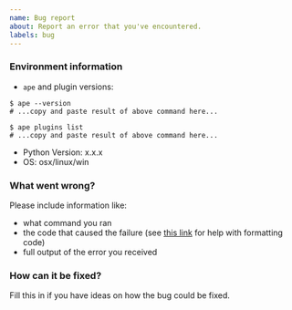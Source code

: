 ```yaml
---
name: Bug report
about: Report an error that you've encountered.
labels: bug
---
```


### Environment information

- `ape` and plugin versions:

```
$ ape --version
# ...copy and paste result of above command here...

$ ape plugins list
# ...copy and paste result of above command here...
```

- Python Version: x.x.x
- OS: osx/linux/win

### What went wrong?

Please include information like:

- what command you ran
- the code that caused the failure (see [this link](https://help.github.com/articles/basic-writing-and-formatting-syntax/) for help with formatting code)
- full output of the error you received

### How can it be fixed?

Fill this in if you have ideas on how the bug could be fixed.
